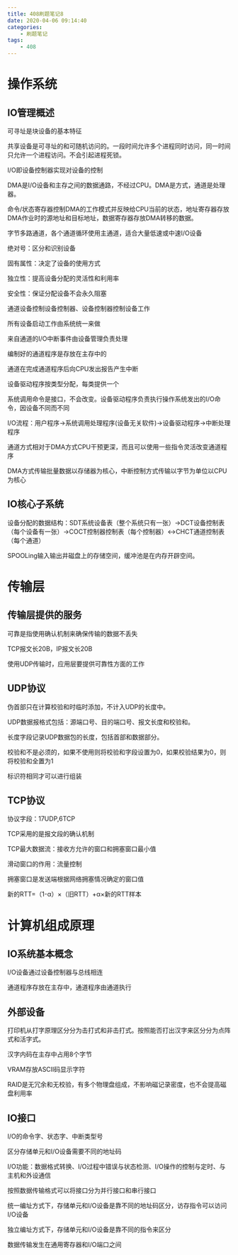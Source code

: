 ```yaml
---
title: 408刷题笔记8
date: 2020-04-06 09:14:40
categories: 
    - 刷题笔记
tags: 
    - 408
---
```


# 操作系统

## IO管理概述

可寻址是块设备的基本特征

共享设备是可寻址的和可随机访问的。一段时间允许多个进程同时访问，同一时间只允许一个进程访问。不会引起进程死锁。

I/O即设备控制器实现对设备的控制

DMA是I/O设备和主存之间的数据通路，不经过CPU。DMA是方式，通道是处理器。

命令/状态寄存器控制DMA的工作模式并反映给CPU当前的状态，地址寄存器存放DMA作业时的源地址和目标地址，数据寄存器存放DMA转移的数据。

字节多路通道，各个通道循环使用主通道，适合大量低速或中速I/O设备

绝对号：区分和识别设备

固有属性：决定了设备的使用方式

独立性：提高设备分配的灵活性和利用率

安全性：保证分配设备不会永久阻塞

通道设备控制设备控制器、设备控制器控制设备工作

所有设备启动工作由系统统一来做

来自通道的I/O中断事件由设备管理负责处理

编制好的通道程序是存放在主存中的

通道在完成通道程序后向CPU发出报告产生中断

设备驱动程序按类型分配，每类提供一个

系统调用命令是接口，不会改变。设备驱动程序负责执行操作系统发出的I/O命令，因设备不同而不同

I/O流程：用户程序->系统调用处理程序(设备无关软件)->设备驱动程序->中断处理程序

通道方式相对于DMA方式CPU干预更深，而且可以使用一些指令灵活改变通道程序

DMA方式传输批量数据以存储器为核心，中断控制方式传输以字节为单位以CPU为核心

## IO核心子系统

设备分配的数据结构：SDT系统设备表（整个系统只有一张）->DCT设备控制表（每个设备有一张）->COCT控制器控制表（每个控制器）<->CHCT通道控制表（每个通道）

SPOOLing输入输出井磁盘上的存储空间，缓冲池是在内存开辟空间。

# 传输层

## 传输层提供的服务

可靠是指使用确认机制来确保传输的数据不丢失

TCP报文长20B，IP报文长20B

使用UDP传输时，应用层要提供可靠性方面的工作

## UDP协议

伪首部只在计算校验和时临时添加，不计入UDP的长度中。

UDP数据报格式包括：源端口号、目的端口号、报文长度和校验和。

长度字段记录UDP数据包的长度，包括首部和数据部分。

校验和不是必须的，如果不使用则将校验和字段设置为0，如果校验结果为0，则将校验和全置为1

标识符相同才可以进行组装

## TCP协议

协议字段：17UDP,6TCP

TCP采用的是报文段的确认机制

TCP最大数据流：接收方允许的窗口和拥塞窗口最小值

滑动窗口的作用：流量控制

拥塞窗口是发送端根据网络拥塞情况确定的窗口值

新的RTT=（1-α）×（旧RTT）+α×新的RTT样本

# 计算机组成原理

## IO系统基本概念

I/O设备通过设备控制器与总线相连

通道程序存放在主存中，通道程序由通道执行

## 外部设备

打印机从打字原理区分分为击打式和非击打式。按照能否打出汉字来区分分为点阵式和活字式。

汉字内码在主存中占用8个字节

VRAM存放ASCII码显示字符

RAID是无冗余和无校验，有多个物理盘组成，不影响磁记录密度，也不会提高磁盘利用率

## IO接口

I/O的命令字、状态字、中断类型号

区分存储单元和I/O设备需要不同的地址码

I/O功能：数据格式转换、I/O过程中错误与状态检测、I/O操作的控制与定时、与主机和外设通信

按照数据传输格式可以将接口分为并行接口和串行接口

统一编址方式下，存储单元和I/O设备是靠不同的地址码区分，访存指令可以访问I/O设备

独立编址方式下，存储单元和I/O设备是靠不同的指令来区分

数据传输发生在通用寄存器和I/O端口之间